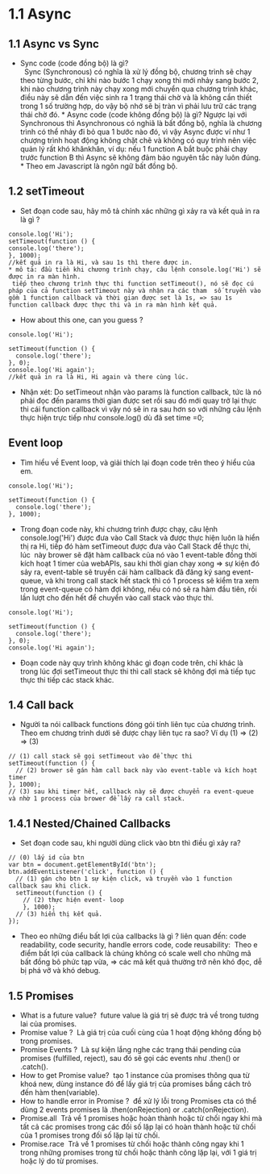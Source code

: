 # 1.1 Async 
## 1.1 Async vs Sync
   * Sync code (code đồng bộ) là gì?</br>
      Sync (Synchronous) có nghĩa là xử lý đồng bộ, chương trình sẽ chạy theo từng bước, chỉ khi nào bước 1 chạy xong thì mới       nhảy sang bước 2, khi nào chương trình này chạy xong mới chuyển qua chương trình khác, điều này sẽ dẫn đến việc sinh ra       1 trạng thái chờ và là không cần thiết trong 1 số trường hợp, do vậy bộ nhớ sẽ bị tràn vì phải lưu trữ các trạng thái         chờ đó.
    * Async code (code không đồng bộ) là gì?
        Ngược lại với Synchronous thì Asynchronous có nghiã là bất đồng bộ, nghĩa là chương trình có thể nhảy đi bỏ qua 1 bước         nào đó, vì vậy Async được ví như 1 chượng trình hoạt động không chặt chẽ và không có quy trình nên việc quản lý rất           khó khănkhăn, ví dụ: nếu 1 function A bắt buộc phải chạy trước function B thì Async sẽ không đảm bảo nguyên tắc này           luôn đúng.
    * Theo em Javascript là ngôn ngữ bất đồng bộ.
    
## 1.2 setTimeout
* Set đoạn code sau, hãy mô tả chính xác những gì xảy ra và kết quả in ra là gì ?
   
```
console.log('Hi');
setTimeout(function () {
console.log('there');
}, 1000); 
//kết quả in ra là Hi, và sau 1s thì there được in.
* mô tả: đầu tiền khi chương trình chạy, câu lệnh console.log('Hi') sẽ được in ra màn hình.
 tiếp theo chương trình thực thi function setTimeout(), nó sẽ đọc cú pháp của cả function setTimeout này và nhận ra các tham  số truyền vào gồm 1 function callback và thời gian được set là 1s, => sau 1s function callback được thực thi và in ra màn hình kết quả.
```
* How about this one, can you guess ?

```
console.log('Hi');

setTimeout(function () {
  console.log('there');
}, 0);
console.log('Hi again');
//kết quả in ra là Hi, Hi again và there cùng lúc.
```
* Nhận xét: Do setTimeout nhận vào params là function callback, tức là nó phải đọc đến params thời gian được set rồi sau đó mới quay trở lại thực thi cái function callback vì vậy nó sẽ in ra sau hơn so với những câu lệnh thực hiện trực tiếp như console.log() dù đã set time =0;


## Event loop
* Tìm hiểu về Event loop, và giải thích lại đoạn code trên theo ý hiểu của em.
```
console.log('Hi');

setTimeout(function () {
  console.log('there');
}, 1000);
```

* Trong đoạn code này, khi chương trình được chạy, câu lệnh console.log('Hi') được đưa vào Call Stack và được thực hiện luôn là hiển thị ra Hi, tiếp đó hàm setTimeout được đưa vào Call Stack để thực thi, lúc  này brower sẽ đặt hàm callback của nó vào 1 event-table đồng thời kích hoạt 1 timer của webAPIs, sau khi thời gian chạy xong => sự kiện đó sảy ra, event-table sẽ truyền cái hàm callback đã đăng ký sang event-queue, và khi trong call stack hết stack thì có 1 process sẽ kiểm tra xem trong event-queue có hàm đợi không, nếu có nó sẽ ra hàm đầu tiên, rồi lần lượt cho đến hết để chuyển vào call stack vào thực thi.


```
console.log('Hi');

setTimeout(function () {
  console.log('there');
}, 0);
console.log('Hi again');
```
* Đoạn code này quy trình không khác gì đoạn code trên, chỉ khác là trong lúc đợi setTimeout thực thi thì call stack sẽ không đợi mà tiếp tục thực thi tiếp các stack khác.

## 1.4 Call back
* Người ta nói callback functions đóng gói tính liên tục của chương trình. Theo em chương trình dưới sẽ được chạy liên tục ra sao? Ví dụ (1) => (2) => (3)
```
// (1) call stack sẽ gọi setTimeout vào để thực thi
setTimeout(function () {
  // (2) brower sẽ gán hàm call back này vào event-table và kích hoạt timer
}, 1000);
// (3) sau khi timer hết, callback này sẽ được chuyển ra event-queue và nhờ 1 process của brower để lấy ra call stack.
```
## 1.4.1 Nested/Chained Callbacks

* Set đoạn code sau, khi người dùng click vào btn thì điều gì xảy ra?

```
// (0) lấy id của btn
var btn = document.getElementById('btn');
btn.addEventListener('click', function () {
  // (1) gán cho btn 1 sự kiện click, và truyền vào 1 function callback sau khi click.
  setTimeout(function () {
    // (2) thực hiện event- loop
    }, 1000);
  // (3) hiển thị kết quả.
});
```
* Theo eo những điểu bất lợi của callbacks là gì ? liên quan đến: code readability, code security, handle errors code, code reusability:
  Theo e điểm bất lợi của callback là chúng không có scale well cho những mã bất đồng bô phức tạp vừa, => các mã kết quả thường trở nên khó đọc, dễ bị phá vỡ và khó debug.
  
## 1.5 Promises
* What is a future value?
  future value là giá trị sẽ được trả về trong tương lai của promises.
* Promise value ?
  Là giá trị của cuối cùng của 1 hoạt động không đồng bộ trong promises.
* Promise Events ?
  Là sự kiện lắng nghe các trạng thái pending của promises (fulfilled, reject), sau đó sẽ gọi các events như .then() or .catch().
* How to get Promise value?
  tạo 1 instance của promises thông qua từ khoá new, dùng instance đó để lấy giá trị của promises bầng cách trỏ đến hàm then(variable).
* How to handle error in Promise ?
  để xử lý lỗi trong Promises cta có thể dùng 2 events promises là .then(onRejection) or .catch(onRejection).
* Promise.all
  Trả về 1 promises hoặc hoàn thành hoặc từ chối ngay khi mà tất cả các promises trong các đối số lặp lại có hoàn thành hoặc từ chối của 1 promises trong đối số lặp lại từ chối.
* Promise.race
  Trả về 1 promises từ chối hoặc thành công ngay khi 1 trong những promises trong từ chối hoặc thành công lặp lại, với 1 giá trị hoặc lý do từ promises.
